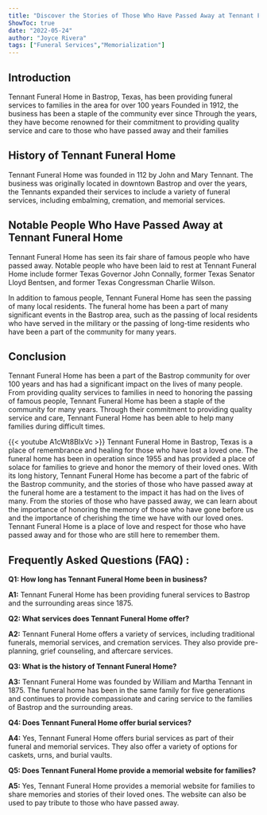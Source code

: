 ```yaml
---
title: "Discover the Stories of Those Who Have Passed Away at Tennant Funeral Home in Bastrop"
ShowToc: true 
date: "2022-05-24"
author: "Joyce Rivera" 
tags: ["Funeral Services","Memorialization"]
---
```

## Introduction

Tennant Funeral Home in Bastrop, Texas, has been providing funeral services to families in the area for over 100 years Founded in 1912, the business has been a staple of the community ever since Through the years, they have become renowned for their commitment to providing quality service and care to those who have passed away and their families

## History of Tennant Funeral Home

Tennant Funeral Home was founded in 112 by John and Mary Tennant. The business was originally located in downtown Bastrop and over the years, the Tennants expanded their services to include a variety of funeral services, including embalming, cremation, and memorial services.

## Notable People Who Have Passed Away at Tennant Funeral Home

Tennant Funeral Home has seen its fair share of famous people who have passed away. Notable people who have been laid to rest at Tennant Funeral Home include former Texas Governor John Connally, former Texas Senator Lloyd Bentsen, and former Texas Congressman Charlie Wilson.

In addition to famous people, Tennant Funeral Home has seen the passing of many local residents. The funeral home has been a part of many significant events in the Bastrop area, such as the passing of local residents who have served in the military or the passing of long-time residents who have been a part of the community for many years.

## Conclusion

Tennant Funeral Home has been a part of the Bastrop community for over 100 years and has had a significant impact on the lives of many people. From providing quality services to families in need to honoring the passing of famous people, Tennant Funeral Home has been a staple of the community for many years. Through their commitment to providing quality service and care, Tennant Funeral Home has been able to help many families during difficult times.

{{< youtube A1cWt8BIxVc >}} 
Tennant Funeral Home in Bastrop, Texas is a place of remembrance and healing for those who have lost a loved one. The funeral home has been in operation since 1955 and has provided a place of solace for families to grieve and honor the memory of their loved ones. With its long history, Tennant Funeral Home has become a part of the fabric of the Bastrop community, and the stories of those who have passed away at the funeral home are a testament to the impact it has had on the lives of many. From the stories of those who have passed away, we can learn about the importance of honoring the memory of those who have gone before us and the importance of cherishing the time we have with our loved ones. Tennant Funeral Home is a place of love and respect for those who have passed away and for those who are still here to remember them.

## Frequently Asked Questions (FAQ) :
**Q1: How long has Tennant Funeral Home been in business?**

**A1:** Tennant Funeral Home has been providing funeral services to Bastrop and the surrounding areas since 1875.

**Q2: What services does Tennant Funeral Home offer?**

**A2:** Tennant Funeral Home offers a variety of services, including traditional funerals, memorial services, and cremation services. They also provide pre-planning, grief counseling, and aftercare services.

**Q3: What is the history of Tennant Funeral Home?**

**A3:** Tennant Funeral Home was founded by William and Martha Tennant in 1875. The funeral home has been in the same family for five generations and continues to provide compassionate and caring service to the families of Bastrop and the surrounding areas.

**Q4: Does Tennant Funeral Home offer burial services?**

**A4:** Yes, Tennant Funeral Home offers burial services as part of their funeral and memorial services. They also offer a variety of options for caskets, urns, and burial vaults.

**Q5: Does Tennant Funeral Home provide a memorial website for families?**

**A5:** Yes, Tennant Funeral Home provides a memorial website for families to share memories and stories of their loved ones. The website can also be used to pay tribute to those who have passed away.



